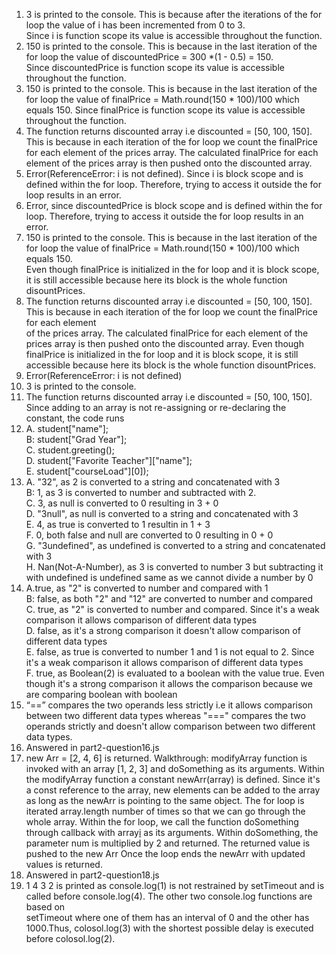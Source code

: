 1.  3 is printed to the console. This is because after the iterations of the for loop the value of i has been incremented from 0 to 3.<br>
    Since i is function scope its value is accessible throughout the function.
2.  150 is printed to the console. This is because in the last iteration of the for loop the value of discountedPrice = 300 *(1 - 0.5) = 150. <br>
    Since discountedPrice is function scope its value is accessible throughout the function.
3.  150 is printed to the console. This is because in the last iteration of the for loop the value of finalPrice = Math.round(150 * 100)/100 which<br> 
    equals 150. Since finalPrice is function scope its value is accessible throughout the function.
4.  The function returns discounted array i.e discounted = [50, 100, 150]. This is because in each iteration of the for loop we count the finalPrice<br> 
    for each element of the prices array. The calculated finalPrice for each element of the prices array is then pushed onto the discounted array.
5.  Error(ReferenceError: i is not defined). Since i is block scope and is defined within the for loop. Therefore, trying to access it outside the for<br>
    loop results in an error.
6.  Error, since discountedPrice is block scope and is defined within the for loop. Therefore, trying to access it outside the for loop results in an error.<br>
7.  150 is printed to the console. This is because in the last iteration of the for loop the value of finalPrice = Math.round(150 * 100)/100 which equals 150.<br>
    Even though finalPrice is initialized in the for loop and it is block scope, it is still accessible because here its block is the whole function disountPrices.
8. The function returns discounted array i.e discounted = [50, 100, 150]. This is because in each iteration of the for loop we count the finalPrice for each element<br> of the prices array. The calculated finalPrice for each element of the prices array is then pushed onto the discounted array. Even though finalPrice is initialized in the for loop and it is block scope, it is still accessible because here its block is the whole function disountPrices.
9.  Error(ReferenceError: i is not defined)
10.  3 is printed to the console.
11. The function returns discounted array i.e discounted = [50, 100, 150]. Since adding to an array is not re-assigning or re-declaring the constant, the code runs
12.  A. student["name"];<br>
     B: student["Grad Year"];<br> 
     C. student.greeting();<br>
     D. student["Favorite Teacher"]["name"];<br>
     E. student["courseLoad"][0]);<br>
13.  A. "32", as 2 is converted to a string and concatenated with 3<br>
     B: 1, as 3 is converted to number and subtracted with 2.<br> 
     C. 3, as null is converted to 0 resulting in 3 + 0 <br>
     D. "3null", as null is converted to a string  and concatenated with 3<br>
     E. 4, as true is converted to 1 resultin in 1 + 3 <br>
     F. 0, both false and null are converted to 0 resulting in 0 + 0 <br> 
     G. "3undefined", as undefined is converted to a string and concatenated with 3<br>
     H. Nan(Not-A-Number), as 3 is converted to number 3 but subtracting it with undefined is undefined same as we cannot divide a number by 0<br>
14.  A.true, as "2" is converted to number and compared with 1 <br>
     B: false, as both "2" and "12" are converted to number and compared<br> 
     C. true, as "2" is converted to number and compared. Since it's a weak comparison it allows comparison of different data types<br> 
     D. false, as it's a strong comparison it doesn't allow comparison of different data types<br>
     E. false, as true is converted to number 1 and 1 is not equal to 2. Since it's a weak comparison it allows comparison of different data types <br>
     F. true, as Boolean(2) is evaluated to a boolean with the value true. Even though it's a strong comparison it allows the comparison because we are comparing boolean with boolean<br> 
15. “==” compares the two operands less strictly i.e it allows comparison between two different data types whereas "===" compares the two operands strictly and doesn't allow comparison between two different data types.<br>
16. Answered in part2-question16.js<br>
17. new Arr = [2, 4, 6] is returned. 
    Walkthrough:
    modifyArray function is invoked with an array [1, 2, 3] and doSomething as its arguments.
    Within the modifyArray function a constant newArr(array) is defined. Since it's a const reference to the array, new elements can be added to the array as long as the newArr is pointing to the same object.
    The for loop is iterated array.length number of times so that we can go through the whole array. Within the for loop, we call the function doSomething through callback with array[i](number) as its arguments.
    Within doSomething, the parameter num is multiplied by 2 and returned.
    The returned value is pushed to the new Arr
    Once the loop ends the newArr with updated values is returned.
18. Answered in part2-question18.js<br>
19. 1 4 3 2 is printed as console.log(1) is not restrained by setTimeout and is called before console.log(4). The other two console.log functions are based on<br> setTimeout where one of them has an interval of 0 and the other has 1000.Thus, colosol.log(3) with the shortest possible delay is executed before colosol.log(2).
